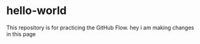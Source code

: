 # hello-world
This repository is for practicing the GitHub Flow.
hey i am making changes in this page
